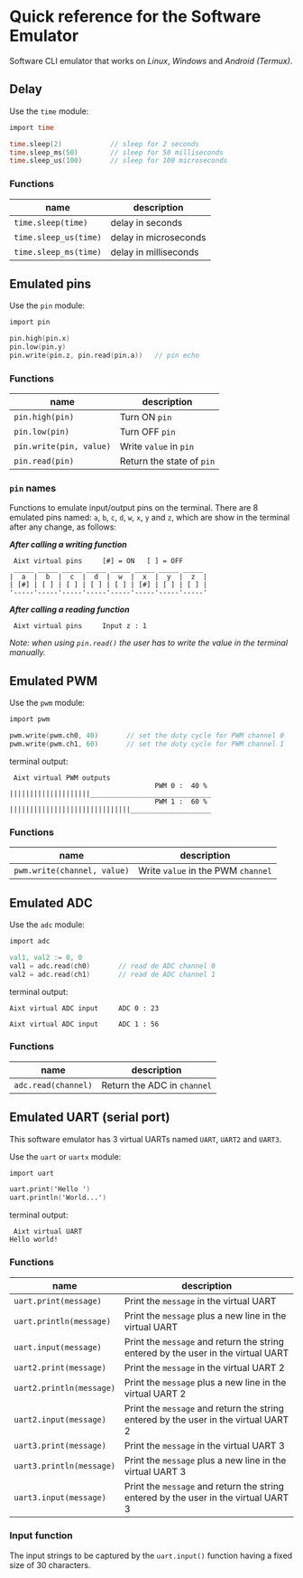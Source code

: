 # Quick reference for the Software Emulator
Software CLI emulator that works on _Linux_, _Windows_ and _Android (Termux)_.


## Delay
Use the `time` module:

```v
import time

time.sleep(2)            // sleep for 2 seconds
time.sleep_ms(50)        // sleep for 50 milliseconds
time.sleep_us(100)       // sleep for 100 microseconds
```

### Functions
name                  | description
----------------------|-----------------------
`time.sleep(time)`    | delay in seconds
`time.sleep_us(time)` | delay in microseconds
`time.sleep_ms(time)` | delay in milliseconds


## Emulated pins
Use the `pin` module:

```v
import pin

pin.high(pin.x)
pin.low(pin.y)
pin.write(pin.z, pin.read(pin.a))   // pin echo
```

### Functions
name                    | description
------------------------|---------------------------
`pin.high(pin)`         | Turn ON `pin`
`pin.low(pin)`          | Turn OFF `pin`
`pin.write(pin, value)` | Write `value` in `pin`
`pin.read(pin)`         | Return the state of `pin`

### `pin` names
Functions to emulate input/output pins on the terminal. There are 8 emulated pins named: `a`, `b`, `c`, `d`, `w`, `x`, `y` and `z`, which are show in the terminal after any change, as follows:

_**After calling a writing function**_
```
 Aixt virtual pins     [#] = ON   [ ] = OFF
 _____ _____ _____ _____ _____ _____ _____ _____
|  a  |  b  |  c  |  d  |  w  |  x  |  y  |  z  |
| [#] | [ ] | [ ] | [ ] | [ ] | [#] | [ ] | [ ] |
'-----'-----'-----'-----'-----'-----'-----'-----'
```
_**After calling a reading function**_
```
 Aixt virtual pins     Input z : 1
```

_Note: when using `pin.read()` the user has to write the value in the terminal manually._


## Emulated PWM
Use the `pwm` module:

```v
import pwm

pwm.write(pwm.ch0, 40)       // set the duty cycle for PWM channel 0
pwm.write(pwm.ch1, 60)       // set the duty cycle for PWM channel 1
```

terminal output:
```
 Aixt virtual PWM outputs
                                    PWM 0 :  40 %
||||||||||||||||||||______________________________
                                    PWM 1 :  60 %
||||||||||||||||||||||||||||||____________________
```

### Functions
name                        | description
----------------------------|-----------------------------------
`pwm.write(channel, value)` | Write `value` in the PWM `channel`


## Emulated ADC
Use the `adc` module:

```v
import adc

val1, val2 := 0, 0
val1 = adc.read(ch0)       // read de ADC channel 0
val2 = adc.read(ch1)       // read de ADC channel 1
```

terminal output:
```
Aixt virtual ADC input     ADC 0 : 23
```
```
Aixt virtual ADC input     ADC 1 : 56
```

### Functions
name                | description
--------------------|----------------------------
`adc.read(channel)` | Return the ADC in `channel`


## Emulated UART (serial port)
This software emulator has 3 virtual UARTs named `UART`, `UART2` and `UART3`.

Use the `uart` or `uartx` module:

```v
import uart

uart.print('Hello ')
uart.println('World...')
```

terminal output:
```
 Aixt virtual UART
Hello world!
```

### Functions
name                        | description
----------------------------|-------------------------------------------------------------------------------------
`uart.print(message)`       | Print the `message` in the virtual UART
`uart.println(message)`     | Print the `message` plus a new line in the virtual UART
`uart.input(message)`       | Print the `message` and return the string entered by the user in the virtual UART
`uart2.print(message)`      | Print the `message` in the virtual UART 2
`uart2.println(message)`    | Print the `message` plus a new line in the virtual UART 2
`uart2.input(message)`      | Print the `message` and return the string entered by the user in the virtual UART 2
`uart3.print(message)`      | Print the `message` in the virtual UART 3
`uart3.println(message)`    | Print the `message` plus a new line in the virtual UART 3
`uart3.input(message)`      | Print the `message` and return the string entered by the user in the virtual UART 3

### Input function
The input strings to be captured by the `uart.input()` function having a fixed size of 30 characters.